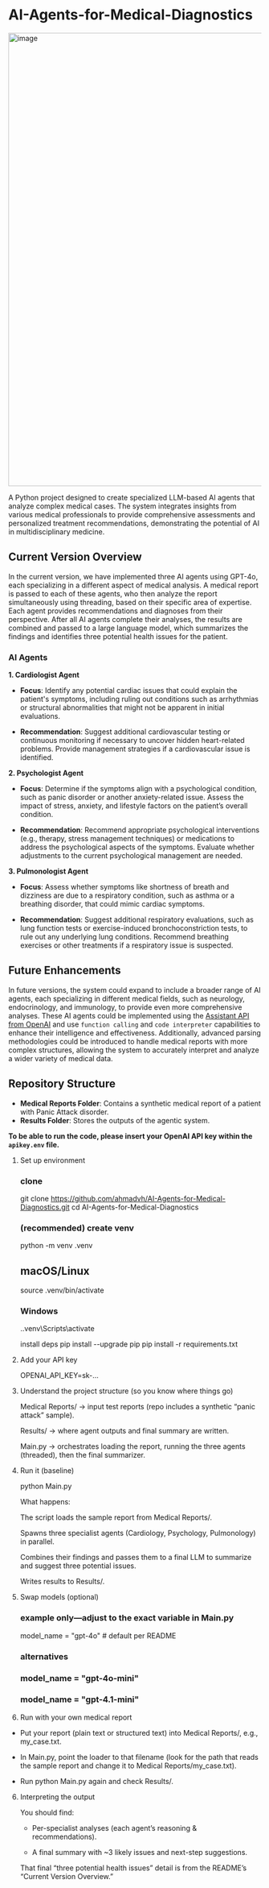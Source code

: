 # AI-Agents-for-Medical-Diagnostics

<img width="900" alt="image" src="https://github.com/user-attachments/assets/b7c87bf6-dfff-42fe-b8d1-9be9e6c7ce86">

A Python project designed to create specialized LLM-based AI agents that analyze complex medical cases. The system integrates insights from various medical professionals to provide comprehensive assessments and personalized treatment recommendations, demonstrating the potential of AI in multidisciplinary medicine.

## Current Version Overview

In the current version, we have implemented three AI agents using GPT-4o, each specializing in a different aspect of medical analysis. A medical report is passed to each of these agents, who then analyze the report simultaneously using threading, based on their specific area of expertise. Each agent provides recommendations and diagnoses from their perspective. After all AI agents complete their analyses, the results are combined and passed to a large language model, which summarizes the findings and identifies three potential health issues for the patient.

### AI Agents

**1. Cardiologist Agent**

- **Focus**: Identify any potential cardiac issues that could explain the patient's symptoms, including ruling out conditions such as arrhythmias or structural abnormalities that might not be apparent in initial evaluations.
  
- **Recommendation**: Suggest additional cardiovascular testing or continuous monitoring if necessary to uncover hidden heart-related problems. Provide management strategies if a cardiovascular issue is identified.

**2. Psychologist Agent**

- **Focus**: Determine if the symptoms align with a psychological condition, such as panic disorder or another anxiety-related issue. Assess the impact of stress, anxiety, and lifestyle factors on the patient’s overall condition.
  
- **Recommendation**: Recommend appropriate psychological interventions (e.g., therapy, stress management techniques) or medications to address the psychological aspects of the symptoms. Evaluate whether adjustments to the current psychological management are needed.

**3. Pulmonologist Agent**

- **Focus**: Assess whether symptoms like shortness of breath and dizziness are due to a respiratory condition, such as asthma or a breathing disorder, that could mimic cardiac symptoms.
  
- **Recommendation**: Suggest additional respiratory evaluations, such as lung function tests or exercise-induced bronchoconstriction tests, to rule out any underlying lung conditions. Recommend breathing exercises or other treatments if a respiratory issue is suspected.

## Future Enhancements

In future versions, the system could expand to include a broader range of AI agents, each specializing in different medical fields, such as neurology, endocrinology, and immunology, to provide even more comprehensive analyses. These AI agents could be implemented using the [Assistant API from OpenAI](https://platform.openai.com/docs/assistants/overview) and use `function calling` and `code interpreter` capabilities to enhance their intelligence and effectiveness. Additionally, advanced parsing methodologies could be introduced to handle medical reports with more complex structures, allowing the system to accurately interpret and analyze a wider variety of medical data.

## Repository Structure

- **Medical Reports Folder**: Contains a synthetic medical report of a patient with Panic Attack disorder.
- **Results Folder**: Stores the outputs of the agentic system.
  
**To be able to run the code, please insert your OpenAI API key within the `apikey.env` file.**

1. Set up environment

    ### clone
    git clone https://github.com/ahmadvh/AI-Agents-for-Medical-Diagnostics.git
    cd AI-Agents-for-Medical-Diagnostics

    ### (recommended) create venv
    python -m venv .venv
    
    ## macOS/Linux
    source .venv/bin/activate
    
    ### Windows
    .\.venv\Scripts\activate

    install deps
    pip install --upgrade pip
    pip install -r requirements.txt

2. Add your API key

    OPENAI_API_KEY=sk-...

3. Understand the project structure (so you know where things go)

    Medical Reports/ → input test reports (repo includes a synthetic “panic attack” sample).

    Results/ → where agent outputs and final summary are written.

    Main.py → orchestrates loading the report, running the three agents (threaded), then the final summarizer.

4. Run it (baseline)

    python Main.py

    What happens:

    The script loads the sample report from Medical Reports/.

    Spawns three specialist agents (Cardiology, Psychology, Pulmonology) in parallel.

    Combines their findings and passes them to a final LLM to summarize and suggest three potential issues.

    Writes results to Results/. 

5. Swap models (optional)

    ### example only—adjust to the exact variable in Main.py
    model_name = "gpt-4o"          # default per README
    ### alternatives
    ### model_name = "gpt-4o-mini"
    ### model_name = "gpt-4.1-mini"

6. Run with your own medical report

  - Put your report (plain text or structured text) into Medical Reports/, e.g., my_case.txt.

  - In Main.py, point the loader to that filename (look for the path that reads the sample report and change it to Medical Reports/my_case.txt).

  - Run python Main.py again and check Results/.

6. Interpreting the output

   You should find:

   - Per-specialist analyses (each agent’s reasoning & recommendations).

   - A final summary with ~3 likely issues and next-step suggestions.

   That final “three potential health issues” detail is from the README’s “Current Version Overview.”


